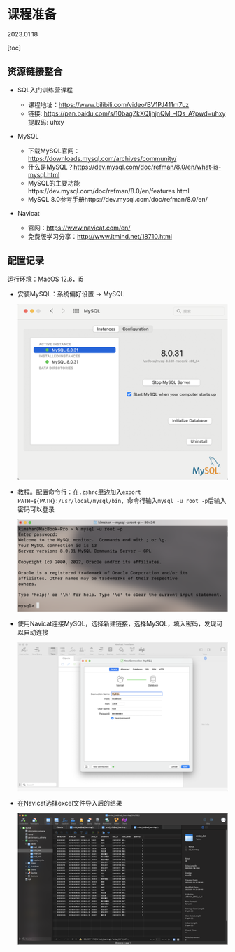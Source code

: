 # 课程准备

2023.01.18

[toc]

## 资源链接整合

* SQL入门训练营课程
  * 课程地址：https://www.bilibili.com/video/BV1PJ411m7Lz
  * 链接: https://pan.baidu.com/s/10bagZkXQljhjnQM_-lQs_A?pwd=uhxy 提取码: uhxy 

* MySQL
  * 下载MySQL官网：https://downloads.mysql.com/archives/community/
  * 什么是MySQL？https://dev.mysql.com/doc/refman/8.0/en/what-is-mysql.html
  * MySQL的主要功能https://dev.mysql.com/doc/refman/8.0/en/features.html
  * MySQL 8.0参考手册https://dev.mysql.com/doc/refman/8.0/en/
* Navicat
  * 官网：https://www.navicat.com/en/
  * 免费版学习分享：http://www.itmind.net/18710.html

## 配置记录

运行环境：MacOS 12.6，i5

* 安装MySQL：系统偏好设置 -> MySQL

  ![image-20230118113736432](resources/image-20230118113736432.png)

* [教程](https://blog.csdn.net/weixin_45182409/article/details/117753140)。配置命令行：在`.zshrc`里边加入`export PATH=${PATH}:/usr/local/mysql/bin`，命令行输入`mysql -u root -p`后输入密码可以登录

  ![image-20230118123505225](resources/image-20230118123505225.png)

* 使用Navicat连接MySQL，选择新建链接，选择MySQL，填入密码，发现可以自动连接

  ![image-20230118124003369](resources/image-20230118124003369.png)

* 在Navicat选择excel文件导入后的结果

  ![image-20230118204323369](resources/image-20230118204323369.png)

